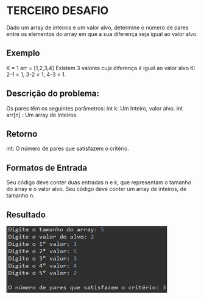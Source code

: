 # TERCEIRO DESAFIO

Dado um array de inteiros e um valor alvo, determine o número de pares entre os elementos
do array em que a sua diferença seja igual ao valor alvo.

## Exemplo
K = 1
arr = [1,2,3,4]
Existem 3 valores cuja diferença é igual ao valor alvo K: 2-1 = 1, 3-2 = 1, 4-3 = 1.

## Descrição do problema:
Os pares têm os seguintes parâmetros:
int k: Um Inteiro, valor alvo.
int arr[n] : Um array de Inteiros.

## Retorno
int: O número de pares que satisfazem o critério.

## Formatos de Entrada
Seu código deve conter duas entradas n e k, que representam o tamanho do array e o valor
alvo.
Seu código deve conter um array de inteiros, de tamanho n.

## Resultado
![result](../README_IMG/desafio3.png)